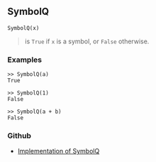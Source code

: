 ## SymbolQ

```
SymbolQ(x)
```

> is `True` if `x` is a symbol, or `False` otherwise.

### Examples

```
>> SymbolQ(a)
True

>> SymbolQ(1)
False

>> SymbolQ(a + b)
False
```

### Github

* [Implementation of SymbolQ](https://github.com/axkr/symja_android_library/blob/master/symja_android_library/matheclipse-core/src/main/java/org/matheclipse/core/expression/BuiltInSymbol.java#L2077) 
